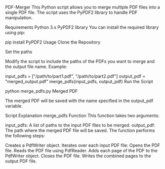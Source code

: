 PDF-Merger
This Python script allows you to merge multiple PDF files into a single PDF file. The script uses the PyPDF2 library to handle PDF manipulation.

Requirements
Python 3.x
PyPDF2 library
You can install the required library using pip:

pip install PyPDF2
Usage
Clone the Repository

Set the paths

Modify the script to include the paths of the PDFs you want to merge and the output file name. Example:

input_pdfs = ["/path/to/part1.pdf", "/path/to/part2.pdf"]
output_pdf = "merged_output.pdf"
merge_pdfs(input_pdfs, output_pdf)
Run the Script

python merge_pdfs.py
Merged PDF

The merged PDF will be saved with the name specified in the output_pdf variable.

Script Explanation
merge_pdfs Function
This function takes two arguments:

input_pdfs: A list of paths to the input PDF files to be merged.
output_pdf: The path where the merged PDF file will be saved.
The function performs the following steps:

Creates a PdfWriter object.
Iterates over each input PDF file:
Opens the PDF file.
Reads the PDF file using PdfReader.
Adds each page of the PDF to the PdfWriter object.
Closes the PDF file.
Writes the combined pages to the output PDF file.
